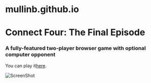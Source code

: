 # mullinb.github.io


<h1> Connect Four: The Final Episode </h1>

<h3> A fully-featured two-player browser game with optional computer opponent </h3>
You can play it<a href="https://mullinb.github.io/connect4/">here</a>.





![ScreenShot](screenshot.jpg)
